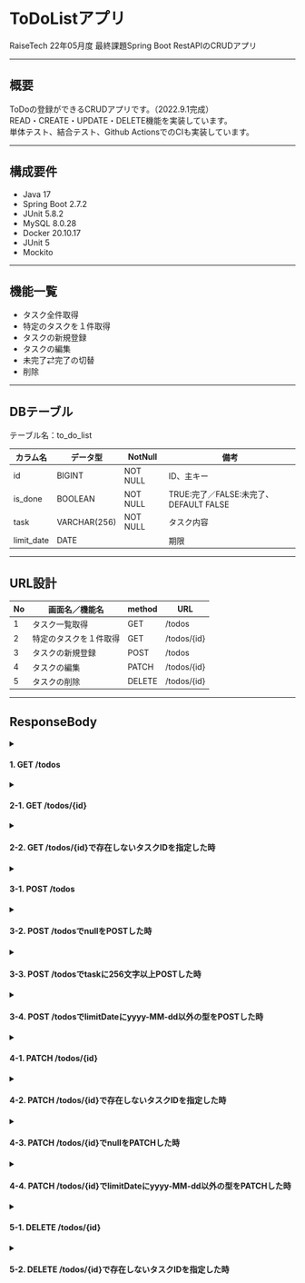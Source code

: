 # ToDoListアプリ
RaiseTech 22年05月度 最終課題Spring Boot RestAPIのCRUDアプリ

---
## 概要
ToDoの登録ができるCRUDアプリです。（2022.9.1完成）  
READ・CREATE・UPDATE・DELETE機能を実装しています。  
単体テスト、結合テスト、Github ActionsでのCIも実装しています。

---
## 構成要件
* Java 17
* Spring Boot 2.7.2
* JUnit 5.8.2
* MySQL 8.0.28
* Docker 20.10.17
* JUnit 5
* Mockito

---
## 機能一覧
* タスク全件取得
* 特定のタスクを１件取得
* タスクの新規登録
* タスクの編集
* 未完了⇄完了の切替
* 削除

---

## DBテーブル
テーブル名：to_do_list  

| カラム名 | データ型 | NotNull | 備考 |
| ------------ | ------------- | ------------- | ------------- | 
| id | BIGINT | NOT NULL | ID、主キー |
| is_done | BOOLEAN | NOT NULL | TRUE:完了／FALSE:未完了、DEFAULT FALSE |
| task | VARCHAR(256)  | NOT NULL | タスク内容 |
| limit_date | DATE |  | 期限 |

---

## URL設計
| No | 画面名／機能名     | method | URL          | 
|-------------|-------------| ------------ |-----------------| 
| 1 | タスク一覧取得     | GET | /todos      |
| 2 | 特定のタスクを１件取得 | GET | /todos/{id} |
| 3 | タスクの新規登録 | POST | /todos |
| 4 | タスクの編集 | PATCH | /todos/{id} |
| 5 | タスクの削除 | DELETE | /todos/{id} |

---

## ResponseBody
<details>
<summary><h4> 1. GET /todos </h4></summary>

![GET:/todosでタスク一覧取得した時のJSON結果](images/01GetAllTask.png)
</details>
<details>
<summary><h4> 2-1. GET /todos/{id} </h4></summary>

![GET:/todos{id}で特定のタスクを１件取得した時のJSON結果](images/02-1GetFindById.png)
</details>
<details>
<summary><h4> 2-2. GET /todos/{id}で存在しないタスクIDを指定した時 </h4></summary>

![GET:/todos{id}で存在しないタスクIDを指定した時のJSON結果](images/02-2GetFindByIdException.png)
</details>
<details>
<summary><h4> 3-1. POST /todos </h4></summary>
<h5>ResponseBody</h5>

![POST:/todosでタスクを新規作成した時のJSON結果](images/03-1PostCreate_ResponseBody.png)
<h5>ResponseHeaders</h5>

![POST:/todosでタスクを新規作成した時のJSON結果](images/03-1PostCreate_ResponseHeaders.png)
</details>
<details>
<summary><h4> 3-2. POST /todosでnullをPOSTした時 </h4></summary>

![POST:/todosでnullをPOSTした時のJSON結果](images/03-2PostCreate_null_ResponseBody.png)
</details>
<details>
<summary><h4> 3-3. POST /todosでtaskに256文字以上POSTした時 </h4></summary>

![POST:/todosでtaskに256文字以上POSTした時のJSON結果](images/03-3_PoseCreate_over256_ResponseBody.png)
</details>
<details>
<summary><h4> 3-4. POST /todosでlimitDateにyyyy-MM-dd以外の型をPOSTした時 </h4></summary>

![POST:/todosでlimitDateにyyyy-MM-dd以外の型をPOSTした時のJSON結果](images/03-4PostCreate_yyyyMMdd_ResponseBody.png)
</details>
<details>
<summary><h4> 4-1. PATCH /todos/{id} </h4></summary>

![PATCH:/todos{id}でタスクを編集した時のJSON結果](images/04-1Patch_ResponseBody.png)
<h5>変更したいものだけ変えられます。</h5>

![PATCH:/todos{id}で存在しないタスクIDを指定した時のJSON結果](images/04-1Patch_done_ResponseBody.png)
</details>
<details>
<summary><h4> 4-2. PATCH /todos/{id}で存在しないタスクIDを指定した時 </h4></summary>

![PATCH:/todos{id}で存在しないタスクIDを指定した時のJSON結果](images/04-2Patch_NotExist_ResponseBody.png)
</details>
<details>
<summary><h4> 4-3. PATCH /todos/{id}でnullをPATCHした時 </h4></summary>

<h5>変化しません。</h5>

![PATCH:/todos{id}でnullをPATCHした時のJSON結果](images/04-3Patch_null_ResponseBody.png)
</details>
<details>
<summary><h4> 4-4. PATCH /todos/{id}でlimitDateにyyyy-MM-dd以外の型をPATCHした時 </h4></summary>

![PATCH:/todos{id}でyyyy-MM-dd以外の型をPATCHした時のJSON結果](images/04-4Patch_yyyyMMdd_ResponseBody.png)
</details>
<details>
<summary><h4> 5-1. DELETE /todos/{id} </h4></summary>

![DELETE:/todos{id}でタスクを削除した時のJSON結果](images/05-1Delete_ResponseBody.png)
</details>
<details>
<summary><h4> 5-2. DELETE /todos/{id}で存在しないタスクIDを指定した時 </h4></summary>

![DELETE:/todos{id}で存在しないタスクIDを指定した時のJSON結果](images/05-2Delete_NotExist_ResponseBody.png)
</details>
